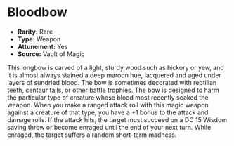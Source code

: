# Bloodbow

- **Rarity:** Rare
- **Type:** Weapon
- **Attunement:** Yes
- **Source:** Vault of Magic

This longbow is carved of a light, sturdy wood such as hickory or yew, and it is almost always stained a deep maroon hue, lacquered and aged under layers of sundried blood. The bow is sometimes decorated with reptilian teeth, centaur tails, or other battle trophies. The bow is designed to harm the particular type of creature whose blood most recently soaked the weapon. When you make a ranged attack roll with this magic weapon against a creature of that type, you have a +1 bonus to the attack and damage rolls. If the attack hits, the target must succeed on a DC 15 Wisdom saving throw or become enraged until the end of your next turn. While enraged, the target suffers a random short-term madness.
